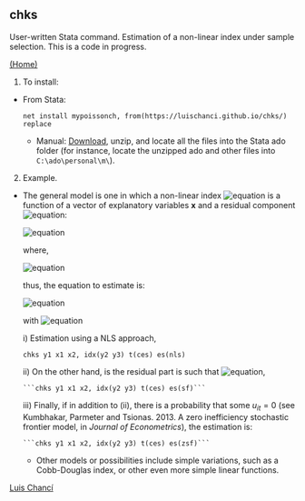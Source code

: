 
## chks

User-written Stata command. Estimation of a non-linear index under sample selection. This is a code in progress.

<a href="https://luischanci.github.io">(Home)</a>

1. To install:
  - From Stata:

    `net install mypoissonch, from(https://luischanci.github.io/chks/) replace`

    - Manual: <a href="https://github.com/luischanci/chks/zipball/master">Download</a>, unzip, and locate all the files into the Stata ado folder (for instance, locate the unzipped ado and other files into `C:\ado\personal\m\`).


2. Example.

  - The general model is one in which a non-linear index ![equation](https://latex.codecogs.com/gif.latex?\eta) is a function of a vector of explanatory variables **x** and a residual component ![equation](https://latex.codecogs.com/gif.latex?\epsilon):

    ![equation](https://latex.codecogs.com/gif.latex?log(\eta)_{it}=\mathbf{x}_{it}\mathbf{\beta'}&plus;\epsilon_{it})

    where,

    ![equation](https://latex.codecogs.com/gif.latex?\eta=\left(\sum{\delta_mY_m^\rho}\right)^{1/\rho})

    thus, the equation to estimate is:

    ![equation](https://latex.codecogs.com/gif.latex?log(Y_1)_{it}=-(1/\rho)*log\left(1&plus;\sum_{m\neq1}{\delta_m*(Y_m^{*\rho}-1)}\right)&plus;\mathbf{x}_{it}\mathbf{\beta'}&plus;\epsilon_{it})

    with ![equation](https://latex.codecogs.com/gif.latex?Y_m^{*}=Y_m/Y_1)

      i) Estimation using a NLS approach,

      ```chks y1 x1 x2, idx(y2 y3) t(ces) es(nls)```

      ii) On the other hand, is the residual part is such that ![equation](https://latex.codecogs.com/gif.latex?\epsilon_{it}=v_{it}-u_{it},&space;with,&space;v_{it}\sim\mathcal{N}(0,\sigma^2_v),&space;and,&space;u_{it}\sim\mathcal{N}^&plus;(0,\sigma^2_u)),

        ```chks y1 x1 x2, idx(y2 y3) t(ces) es(sf)```

      iii) Finally, if in addition to (ii), there is a probability that some $u_{it}=0$ (see Kumbhakar, Parmeter and Tsionas. 2013. A zero inefficiency stochastic frontier model, in _Journal of Econometrics_), the estimation is:

        ```chks y1 x1 x2, idx(y2 y3) t(ces) es(zsf)```

    - Other models or possibilities include simple variations, such as a Cobb-Douglas index, or other even more simple linear functions.



<a href="https://luischanci.github.io">Luis Chancí</a>
